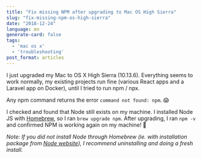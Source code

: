 ```yaml
---
title: "Fix missing NPM after upgrading to Mac OS High Sierra"
slug: "fix-missing-npm-os-high-sierra"
date: "2018-12-24"
language: en
generate-card: false
tags:
  - 'mac os x'
  - 'troubleshooting'
post_format: articles
---
```

I just upgraded my Mac to OS X High Sierra (10.13.6). Everything seems to work normally, my existing projects run fine (various React apps and a Laravel app on Docker), until I tried to run npm / npx. 

Any npm command returns the error `command not found: npm`. 😱

I checked and found that Node still exists on my machine. I installed Node JS with [Homebrew](http://osxdaily.com/2018/03/07/how-install-homebrew-mac-os/), so I ran `brew upgrade npm`. After upgrading, I ran `npm -v` and confirmed NPM is working again on my machine! 🎉

_Note: If you did not install Node through Homebrew (ie. with installation package from [Node website](https://nodejs.org/en/download)), I recommend uninstalling and doing a fresh install._
